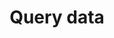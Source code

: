 ---
title: "Query data"
linkTitle: "Query data"
description: Understand how to query, search and aggregate Redis data
weight: 5
---